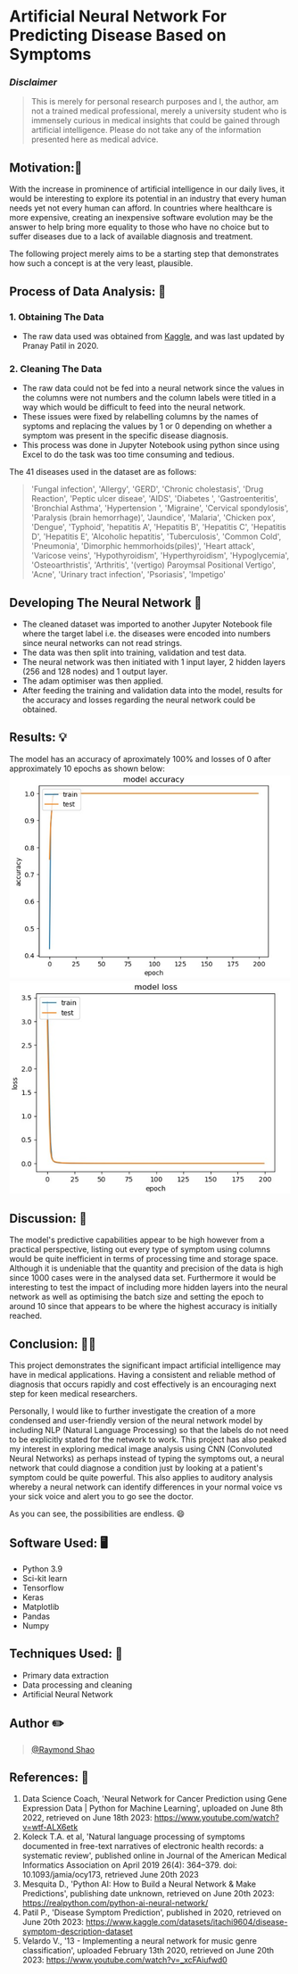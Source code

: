# Artificial Neural Network For Predicting Disease Based on Symptoms

### _Disclaimer_
> This is merely for personal research purposes and I, the author, am not a trained medical professional, merely a university student who is immensely curious in medical insights that could be gained through artificial intelligence. Please do not take any of the information presented here as medical advice.

## Motivation:🤔
With the increase in prominence of artificial intelligence in our daily lives, it would be interesting to explore its potential in an industry that every human needs yet not every human can afford. In countries where healthcare is more expensive, creating an inexpensive software evolution may be the answer to help bring more equality to those who have no choice but to suffer diseases due to a lack of available diagnosis and treatment.

The following project merely aims to be a starting step that demonstrates how such a concept is at the very least, plausible.

## Process of Data Analysis: 🔨

### 1. Obtaining The Data
- The raw data used was obtained from [Kaggle](https://www.fairfieldcity.nsw.gov.au/Home), and was last updated by Pranay Patil in 2020.

### 2. Cleaning The Data
- The raw data could not be fed into a neural network since the values in the columns were not numbers and the column labels were titled in a way which would be difficult to feed into the neural network.
- These issues were fixed by relabelling columns by the names of syptoms and replacing the values by 1 or 0 depending on whether a symptom was present in the specific disease diagnosis.
- This process was done in Jupyter Notebook using python since using Excel to do the task was too time consuming and tedious.

The 41 diseases used in the dataset are as follows:
>'Fungal infection', 'Allergy', 'GERD', 'Chronic cholestasis',
       'Drug Reaction', 'Peptic ulcer diseae', 'AIDS', 'Diabetes ',
       'Gastroenteritis', 'Bronchial Asthma', 'Hypertension ', 'Migraine',
       'Cervical spondylosis', 'Paralysis (brain hemorrhage)', 'Jaundice',
       'Malaria', 'Chicken pox', 'Dengue', 'Typhoid', 'hepatitis A',
       'Hepatitis B', 'Hepatitis C', 'Hepatitis D', 'Hepatitis E',
       'Alcoholic hepatitis', 'Tuberculosis', 'Common Cold', 'Pneumonia',
       'Dimorphic hemmorhoids(piles)', 'Heart attack', 'Varicose veins',
       'Hypothyroidism', 'Hyperthyroidism', 'Hypoglycemia',
       'Osteoarthristis', 'Arthritis',
       '(vertigo) Paroymsal  Positional Vertigo', 'Acne',
       'Urinary tract infection', 'Psoriasis', 'Impetigo'

## Developing The Neural Network 🧠

-  The cleaned dataset was imported to another Jupyter Notebook file where the target label i.e. the diseases were encoded into numbers since neural networks can not read strings.
-  The data was then split into training, validation and test data.
-  The neural network was then initiated with 1 input layer, 2 hidden layers (256 and 128 nodes) and 1 output layer.
-  The adam optimiser was then applied.
-  After feeding the training and validation data into the model, results for the accuracy and losses regarding the neural network could be obtained.

## Results: 💡
The model has an accuracy of aproximately 100% and losses of 0 after approximately 10 epochs as shown below:
![](model_accuracy.jpg) ![](model_losses.jpg)

## Discussion: 📖
The model's predictive capabilities appear to be high however from a practical perspective, listing out every type of symptom using columns would be quite inefficient in terms of processing time and storage space. Although it is undeniable that the quantity and precision of the data is high since 1000 cases were in the analysed data set. Furthermore it would be interesting to test the impact of including more hidden layers into the neural network as well as optimising the batch size and setting the epoch to around 10 since that appears to be where the highest accuracy is initially reached.

## Conclusion: 🧑‍🏫
This project demonstrates the significant impact artificial intelligence may have in medical applications. Having a consistent and reliable method of diagnosis that occurs rapidly and cost effectively is an encouraging next step for keen medical researchers.

Personally, I would like to further investigate the creation of a more condensed and user-friendly version of the neural network model by including NLP (Natural Language Processing) so that the labels do not need to be explicitly stated for the network to work. This project has also peaked my interest in exploring medical image analysis using CNN (Convoluted Neural Networks) as perhaps instead of typing the symptoms out, a neural network that could diagnose a condition just by looking at a patient's symptom could be quite powerful. This also applies to auditory analysis whereby a neural network can identify differences in your normal voice vs your sick voice and alert you to go see the doctor.

As you can see, the possibilities are endless. 😄

## Software Used: 🖥️

- Python 3.9
- Sci-kit learn
- Tensorflow
- Keras
- Matplotlib
- Pandas
- Numpy

## Techniques Used: 🥋

- Primary data extraction
- Data processing and cleaning
- Artificial Neural Network

## Author ✏️
>[@Raymond Shao](https://github.com/rsha0)

## References: 🔗
1. Data Science Coach, 'Neural Network for Cancer Prediction using Gene Expression Data | Python for Machine Learning', uploaded on June 8th 2022, retrieved on June 18th 2023: <https://www.youtube.com/watch?v=wtf-ALX6etk>
2. Koleck T.A. et al, 'Natural language processing of symptoms documented in free-text narratives of electronic health records: a systematic review', published online in Journal of the American Medical Informatics Association on April 2019 26(4): 364–379. doi: 10.1093/jamia/ocy173, retrieved June 20th 2023
3. Mesquita D., 'Python AI: How to Build a Neural Network & Make Predictions', publishing date unknown, retrieved on June 20th 2023: <https://realpython.com/python-ai-neural-network/>
4. Patil P., 'Disease Symptom Prediction', published in 2020, retrieved on June 20th 2023: <https://www.kaggle.com/datasets/itachi9604/disease-symptom-description-dataset>
5. Velardo V., '13 - Implementing a neural network for music genre classification', uploaded February 13th 2020, retrieved on June 20th 2023: <https://www.youtube.com/watch?v=_xcFAiufwd0>







